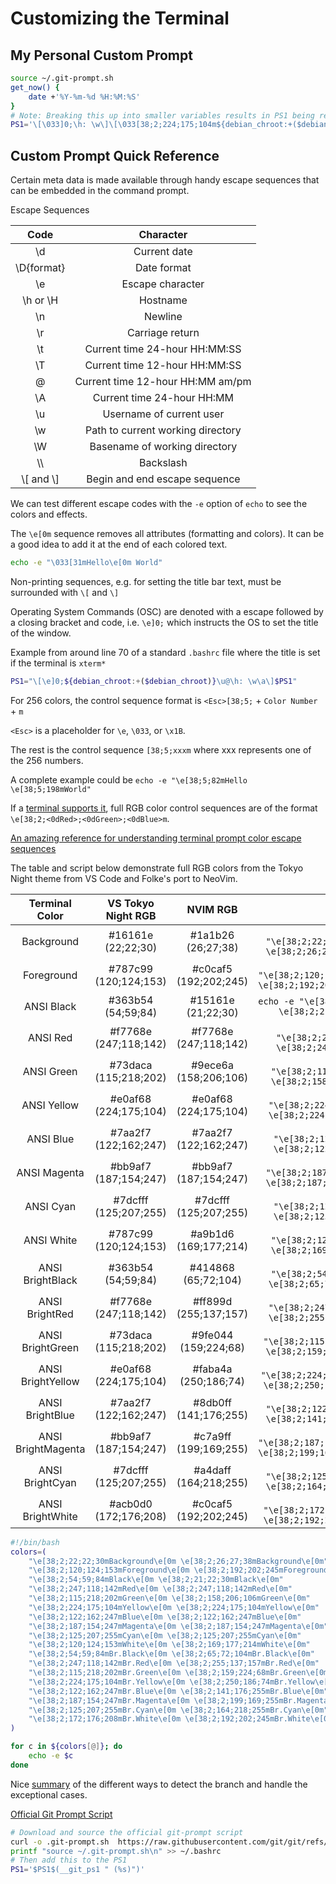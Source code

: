# Customizing the Terminal


## My Personal Custom Prompt

```bash
source ~/.git-prompt.sh
get_now() {
    date +'%Y-%m-%d %H:%M:%S'
}
# Note: Breaking this up into smaller variables results in PS1 being resolved once when .bashrc is read and never again.
PS1='\[\033]0;\h: \w\]\[\033[38;2;224;175;104m${debian_chroot:+($debian_chroot)}\]\[\033[38;2;115;218;202m\]\h\[\033[38;2;192;202;245m\]: \[\033[38;2;122;162;247m\]\w\[\033[38;2;247;118;142m\]$(__git_ps1 " (%s)")\[\033[38;2;54;59;84m\] - $(get_now)\n\[\033[38;2;192;202;245m\]>'
```

## Custom Prompt Quick Reference

Certain meta data is made available through handy escape sequences that can be embedded in the command prompt.

Escape Sequences

|       Code        |             Character             |
| :---------------: | :-------------------------------: |
|        \d         |           Current date            |
|    \D{format}     |            Date format            |
|        \e         |         Escape character          |
|     \h or \H      |             Hostname              |
|        \n         |              Newline              |
|        \r         |          Carriage return          |
|        \t         |   Current time 24-hour HH:MM:SS   |
|        \T         |   Current time 12-hour HH:MM:SS   |
|        \@         | Current time 12-hour HH:MM am/pm  |
|        \A         |    Current time 24-hour HH:MM     |
|        \u         |     Username of current user      |
|        \w         | Path to current working directory |
|        \W         |   Basename of working directory   |
|    &#92;&#92;     |             Backslash             |
| &#92;[ and &#92;] |   Begin and end escape sequence   |

We can test different escape codes with the `-e` option of `echo` to see the colors and effects.

The `\e[0m` sequence removes all attributes (formatting and colors). It can be a good idea to add it at the end of each colored text.

```bash
echo -e "\033[31mHello\e[0m World"
```

Non-printing sequences, e.g. for setting the title bar text, must be surrounded with `\[` and `\]`

Operating System Commands (OSC) are denoted with a escape followed by a closing bracket and code, i.e. `\e]0;` which instructs the OS to set the title of the window.

Example from around line 70 of a standard `.bashrc` file where the title is set if the terminal is `xterm*`

```bash
PS1="\[\e]0;${debian_chroot:+($debian_chroot)}\u@\h: \w\a\]$PS1"
```

For 256 colors, the control sequence format is `<Esc>[38;5;` + `Color Number` + `m`

`<Esc>` is a placeholder for `\e`, `\033`, or `\x1B`.

The rest is the control sequence `[38;5;xxxm` where xxx represents one of the 256 numbers.

A complete example could be `echo -e "\e[38;5;82mHello \e[38;5;198mWorld"`

If a [terminal supports it](https://github.com/termstandard/colors), full RGB color control sequences are of the format `\e[38;2;<0dRed>;<0dGreen>;<0dBlue>m`.

[An amazing reference for understanding terminal prompt color escape sequences](https://misc.flogisoft.com/bash/tip_colors_and_formatting)

The table and script below demonstrate full RGB colors from the Tokyo Night theme from VS Code and Folke's port to NeoVim.

|   Terminal Color   |  VS Tokyo Night RGB   |       NVIM RGB        |                                        Test                                         |
| :----------------: | :-------------------: | :-------------------: | :---------------------------------------------------------------------------------: |
|     Background     |  #16161e (22;22;30)   |  #1a1b26 (26;27;38)   |    `echo -e "\e[38;2;22;22;30mBackground\e[0m \e[38;2;26;27;38mBackground\e[0m"`    |
|     Foreground     | #787c99 (120;124;153) | #c0caf5 (192;202;245) | `echo -e "\e[38;2;120;124;153mForeground\e[0m \e[38;2;192;202;245mForeground\e[0m"` |
|     ANSI Black     |  #363b54 (54;59;84)   |  #15161e (21;22;30)   |         `echo -e "\e[38;2;54;59;84mBlack\e[0m \e[38;2;21;22;30mBlack\e[0m"`         |
|      ANSI Red      | #f7768e (247;118;142) | #f7768e (247;118;142) |        `echo -e "\e[38;2;247;118;142mRed\e[0m \e[38;2;247;118;142mRed\e[0m"`        |
|     ANSI Green     | #73daca (115;218;202) | #9ece6a (158;206;106) |      `echo -e "\e[38;2;115;218;202mGreen\e[0m \e[38;2;158;206;106mGreen\e[0m"`      |
|    ANSI Yellow     | #e0af68 (224;175;104) | #e0af68 (224;175;104) |     `echo -e "\e[38;2;224;175;104mYellow\e[0m \e[38;2;224;175;104mYellow\e[0m"`     |
|     ANSI Blue      | #7aa2f7 (122;162;247) | #7aa2f7 (122;162;247) |       `echo -e "\e[38;2;122;162;247mBlue\e[0m \e[38;2;122;162;247mBlue\e[0m"`       |
|    ANSI Magenta    | #bb9af7 (187;154;247) | #bb9af7 (187;154;247) |    `echo -e "\e[38;2;187;154;247mMagenta\e[0m \e[38;2;187;154;247mMagenta\e[0m"`    |
|     ANSI Cyan      | #7dcfff (125;207;255) | #7dcfff (125;207;255) |       `echo -e "\e[38;2;125;207;255mCyan\e[0m \e[38;2;125;207;255mCyan\e[0m"`       |
|     ANSI White     | #787c99 (120;124;153) | #a9b1d6 (169;177;214) |      `echo -e "\e[38;2;120;124;153mWhite\e[0m \e[38;2;169;177;214mWhite\e[0m"`      |
|  ANSI BrightBlack  |  #363b54 (54;59;84)   |  #414868 (65;72;104)  |     `echo -e "\e[38;2;54;59;84mBr.Black\e[0m \e[38;2;65;72;104mBr.Black\e[0m"`      |
|   ANSI BrightRed   | #f7768e (247;118;142) | #ff899d (255;137;157) |     `echo -e "\e[38;2;247;118;142mBr.Red\e[0m \e[38;2;255;137;157mBr.Red\e[0m"`     |
|  ANSI BrightGreen  | #73daca (115;218;202) | #9fe044 (159;224;68)  |   `echo -e "\e[38;2;115;218;202mBr.Green\e[0m \e[38;2;159;224;68mBr.Green\e[0m"`    |
| ANSI BrightYellow  | #e0af68 (224;175;104) | #faba4a (250;186;74)  |  `echo -e "\e[38;2;224;175;104mBr.Yellow\e[0m \e[38;2;250;186;74mBr.Yellow\e[0m"`   |
|  ANSI BrightBlue   | #7aa2f7 (122;162;247) | #8db0ff (141;176;255) |    `echo -e "\e[38;2;122;162;247mBr.Blue\e[0m \e[38;2;141;176;255mBr.Blue\e[0m"`    |
| ANSI BrightMagenta | #bb9af7 (187;154;247) | #c7a9ff (199;169;255) | `echo -e "\e[38;2;187;154;247mBr.Magenta\e[0m \e[38;2;199;169;255mBr.Magenta\e[0m"` |
|  ANSI BrightCyan   | #7dcfff (125;207;255) | #a4daff (164;218;255) |    `echo -e "\e[38;2;125;207;255mBr.Cyan\e[0m \e[38;2;164;218;255mBr.Cyan\e[0m"`    |
|  ANSI BrightWhite  | #acb0d0 (172;176;208) | #c0caf5 (192;202;245) |   `echo -e "\e[38;2;172;176;208mBr.White\e[0m \e[38;2;192;202;245mBr.White\e[0m"`   |

```bash
#!/bin/bash
colors=(
    "\e[38;2;22;22;30mBackground\e[0m \e[38;2;26;27;38mBackground\e[0m"
    "\e[38;2;120;124;153mForeground\e[0m \e[38;2;192;202;245mForeground\e[0m"
    "\e[38;2;54;59;84mBlack\e[0m \e[38;2;21;22;30mBlack\e[0m"
    "\e[38;2;247;118;142mRed\e[0m \e[38;2;247;118;142mRed\e[0m"
    "\e[38;2;115;218;202mGreen\e[0m \e[38;2;158;206;106mGreen\e[0m"
    "\e[38;2;224;175;104mYellow\e[0m \e[38;2;224;175;104mYellow\e[0m"
    "\e[38;2;122;162;247mBlue\e[0m \e[38;2;122;162;247mBlue\e[0m"
    "\e[38;2;187;154;247mMagenta\e[0m \e[38;2;187;154;247mMagenta\e[0m"
    "\e[38;2;125;207;255mCyan\e[0m \e[38;2;125;207;255mCyan\e[0m"
    "\e[38;2;120;124;153mWhite\e[0m \e[38;2;169;177;214mWhite\e[0m"
    "\e[38;2;54;59;84mBr.Black\e[0m \e[38;2;65;72;104mBr.Black\e[0m"
    "\e[38;2;247;118;142mBr.Red\e[0m \e[38;2;255;137;157mBr.Red\e[0m"
    "\e[38;2;115;218;202mBr.Green\e[0m \e[38;2;159;224;68mBr.Green\e[0m"
    "\e[38;2;224;175;104mBr.Yellow\e[0m \e[38;2;250;186;74mBr.Yellow\e[0m"
    "\e[38;2;122;162;247mBr.Blue\e[0m \e[38;2;141;176;255mBr.Blue\e[0m"
    "\e[38;2;187;154;247mBr.Magenta\e[0m \e[38;2;199;169;255mBr.Magenta\e[0m"
    "\e[38;2;125;207;255mBr.Cyan\e[0m \e[38;2;164;218;255mBr.Cyan\e[0m"
    "\e[38;2;172;176;208mBr.White\e[0m \e[38;2;192;202;245mBr.White\e[0m"
)

for c in ${colors[@]}; do
    echo -e $c
done
```

Nice [summary](https://stackoverflow.com/questions/6245570/how-do-i-get-the-current-branch-name-in-git) of the different ways to detect the branch and handle the exceptional cases.

[Official Git Prompt Script](https://raw.githubusercontent.com/git/git/refs/heads/master/contrib/completion/git-prompt.sh)

```bash
# Download and source the official git-prompt script
curl -o .git-prompt.sh  https://raw.githubusercontent.com/git/git/refs/heads/master/contrib/completion/git-prompt.sh
printf "source ~/.git-prompt.sh\n" >> ~/.bashrc
# Then add this to the PS1
PS1='$PS1$(__git_ps1 " (%s)")'
```


